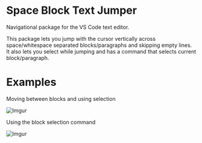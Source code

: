 # Space Block Text Jumper

Navigational package for the VS Code text editor.

This package lets you jump with the cursor vertically across space/whitespace separated blocks/paragraphs and skipping empty lines. It also lets you select while jumping and has a command that selects current block/paragraph.

# Examples

Moving between blocks and using selection

![Imgur](https://imgur.com/75gEEQk.gif)

Using the block selection command

![Imgur](https://imgur.com/b5vOWdZ.gif)
